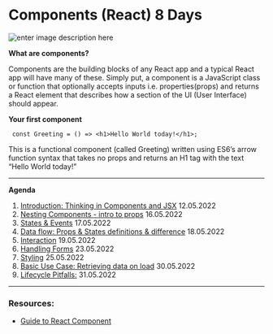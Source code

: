 # Components (React) 8 Days

![enter image description here](https://maksimivanov.com/static/4342f0b06151a8f35ef66bb20f7d4afa/a9e43/react_component_structure.png)

**What are components?**

Components are the building blocks of any React app and a typical React app will have many of these. Simply put, a component is a JavaScript class or function that optionally accepts inputs i.e. properties(props) and returns a React element that describes how a section of the UI (User Interface) should appear.

**Your first component**

```JS
 const Greeting = () => <h1>Hello World today!</h1>;
```

This is a functional component (called Greeting) written using ES6’s arrow function syntax that takes no props and returns an H1 tag with the text “Hello World today!”

---

**Agenda**

1.  [Introduction: Thinking in Components and JSX]() 12.05.2022
2.  [Nesting Components - intro to props]() 16.05.2022
3.  [States & Events]() 17.05.2022
4.  [Data flow: Props & States definitions & difference]() 18.05.2022
5.  [Interaction]() 19.05.2022
6.  [Handling Forms]() 23.05.2022
7.  [Styling]() 25.05.2022
8.  [Basic Use Case: Retrieving data on load]() 30.05.2022
9.  [Lifecycle Pitfalls:]() 31.05.2022

---

### Resources:

- [Guide to React Component](https://stackabuse.com/guide-to-react-component/)
